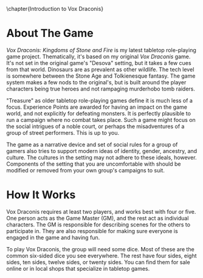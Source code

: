 \chapter{Introduction to Vox Draconis}
# About The Game

*Vox Draconis: Kingdoms of Stone and Fire* is my latest tabletop
role-playing game project. Thematically, it's based on my original *Vox
Draconis* game. It's not set in the original game's
"Desova" setting, but it takes a few cues from that world. Dinosaurs
are as prevalent as other wildlife. The tech level is somewhere between
the Stone Age and Tolkienesque fantasy. The game system makes a few nods
to the original's, but is built around the player characters being true
heroes and not rampaging murderhobo tomb raiders.

"Treasure" as older tabletop role-playing games define it is much less
of a focus. Experience Points are awarded for having an impact on the
game world, and not explicitly for defeating monsters. It is perfectly
plausible to run a campaign where no combat takes place. Such a game
might focus on the social intrigues of a noble court, or perhaps the
misadventures of a group of street performers. This is up to you.

The game as a narrative device and set of social rules for a group of gamers 
also tries to support modern ideas of identity, gender, ancestry, and culture. 
The cultures in the setting may not adhere to these ideals, however. Components
of the setting that you are uncomfortable with should be modified or removed
from your own group's campaigns to suit.

# How It Works

Vox Draconis requires at least two players, and works best with four or five. 
One person acts as the Game Master (GM), and the rest act as individual characters. The
GM is responsible for describing scenes for the others to participate in.
They are also responsible for making sure everyone is engaged in the game and
having fun.

To play Vox Draconis, the group will need some dice. Most of these are the common
six-sided dice you see everywhere. The rest have four sides, eight sides, ten sides,
twelve sides, or twenty sides. You can find them for sale online or in
local shops that specialize in tabletop games.
